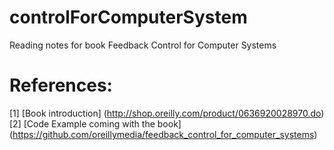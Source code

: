 # controlForComputerSystem
Reading notes for book Feedback Control for Computer Systems

# References:
[1] [Book introduction] (http://shop.oreilly.com/product/0636920028970.do)
[2] [Code Example coming with the book] (https://github.com/oreillymedia/feedback_control_for_computer_systems)
